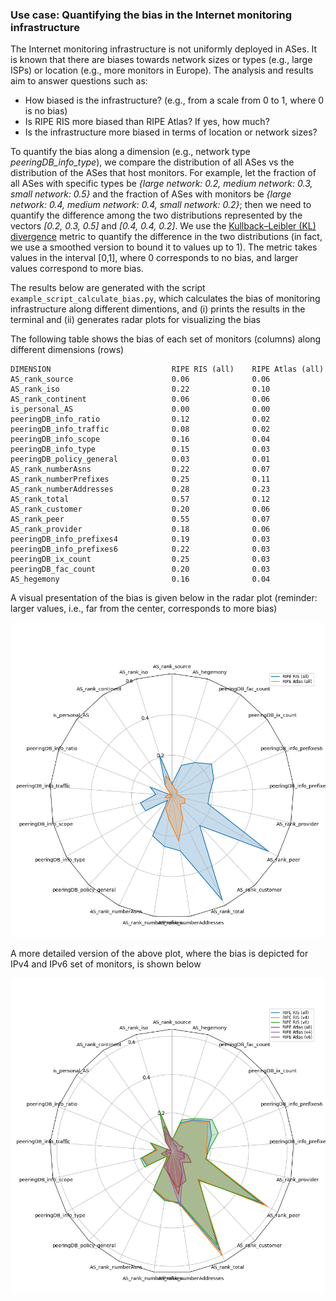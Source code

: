 ### Use case: Quantifying the bias in the Internet monitoring infrastructure

The Internet monitoring infrastructure is not uniformly deployed in ASes. It is known that there are biases towards network sizes or types (e.g., large ISPs) or location (e.g., more monitors in Europe). The analysis and results aim to answer questions such as:
* How biased is the infrastructure? (e.g., from a scale from 0 to 1, where 0 is no bias)
* Is RIPE RIS more biased than RIPE Atlas? If yes, how much?
* Is the infrastructure more biased in terms of location or network sizes?


To quantify the bias along a dimension (e.g., network type _peeringDB_info_type_), we compare the distribution of all ASes vs the distribution of the ASes that host monitors. For example, let the fraction of all ASes with specific types be _{large network: 0.2, medium network: 0.3, small network: 0.5}_ and the fraction of ASes with monitors be _{large network: 0.4, medium network: 0.4, small network: 0.2}_; then we need to quantify the difference among the two distributions represented by the vectors _[0.2, 0.3, 0.5]_ and _[0.4, 0.4, 0.2]_. We use the [Kullback–Leibler (KL) divergence]( https://en.wikipedia.org/wiki/Kullback%E2%80%93Leibler_divergence ) metric to quantify the difference in the two distributions (in fact, we use a smoothed version to bound it to values up to 1). The metric takes values in the interval [0,1], where 0 corresponds to no bias, and larger values correspond to more bias.


The results below are generated with the script `example_script_calculate_bias.py`, which calculates the bias of monitoring infrastructure along different dimentions, and (i) prints the results in the terminal and (ii) generates radar plots for visualizing the bias



The following table shows the bias of each set of monitors (columns) along different dimensions (rows)
```
DIMENSION                           RIPE RIS (all)    RIPE Atlas (all)
AS_rank_source                      0.06              0.06
AS_rank_iso                         0.22              0.10
AS_rank_continent                   0.06              0.06
is_personal_AS                      0.00              0.00
peeringDB_info_ratio                0.12              0.02
peeringDB_info_traffic              0.08              0.02
peeringDB_info_scope                0.16              0.04
peeringDB_info_type                 0.15              0.03
peeringDB_policy_general            0.03              0.01
AS_rank_numberAsns                  0.22              0.07
AS_rank_numberPrefixes              0.25              0.11
AS_rank_numberAddresses             0.28              0.23
AS_rank_total                       0.57              0.12
AS_rank_customer                    0.20              0.06
AS_rank_peer                        0.55              0.07
AS_rank_provider                    0.18              0.06
peeringDB_info_prefixes4            0.19              0.03
peeringDB_info_prefixes6            0.22              0.03
peeringDB_ix_count                  0.25              0.03
peeringDB_fac_count                 0.20              0.03
AS_hegemony                         0.16              0.04
```

A visual presentation of the bias is given below in the radar plot (reminder: larger values, i.e., far from the center, corresponds to more bias)

![Radar plot - bias](./fig_radar.png?raw=true)


A more detailed version of the above plot, where the bias is depicted for IPv4 and IPv6 set of monitors, is shown below

![Radar plot - bias detailed](./fig_radar_detailed.png?raw=true)